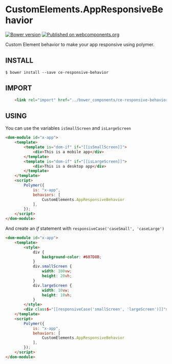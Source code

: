 # CustomElements.AppResponsiveBehavior

[![Bower version](https://badge.fury.io/bo/ce-responsive-behavior.svg)](https://badge.fury.io/bo/ce-responsive-behavior)
[![Published on webcomponents.org](https://img.shields.io/badge/webcomponents.org-published-blue.svg)](https://www.webcomponents.org/element/seijihirao/ce-responsive-behavior)

Custom Element behavior to make your app responsive using polymer.

## INSTALL

```
$ bower install --save ce-responsive-behavior
```

## IMPORT

```HTML
    <link rel="import" href="../bower_components/ce-responsive-behavior/ce-responsive-behavior.html">
```

## USING

You can use the variables `isSmallScreen` and `isLargeScreen`
```HTML
<dom-module id="x-app">
    <template>
        <template is="dom-if" if="[[isSmallScreen]]">
            <div>This is a mobile app</div>
        </template>
        <template is="dom-if" if="[[isLargeScreen]]">
            <div>This is a desktop app</div>
        </template>
    </template>
    <script>
        Polymer({
            is: "x-app",
            behaviors: [
                CustomElements.AppResponsiveBehavior
            ],
        });
	</script>
</dom-module>
```

And create an *if* statement with `responsiveCase('caseSmall', 'caseLarge')`
```HTML
<dom-module id="x-app">
    <template>
        <style>
            div {
                background-color: #607D8B;
            }
            div.smallScreen {
                width: 100vw;
                height: 20vh;
            }
            div.largeScreen {
                width: 10vw;
                height: 10vh;
            }
        </style>
        <div class$="[[responsiveCase('smallScreen', 'largeScreen')]]">My App</div>
    </template>
    <script>
        Polymer({
            is: "x-app",
            behaviors: [
                CustomElements.AppResponsiveBehavior
            ],
        });
	</script>
</dom-module>
```